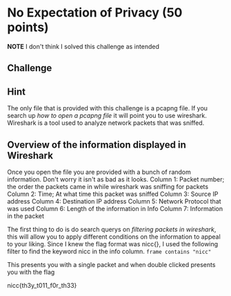# No Expectation of Privacy (50 points)

**NOTE** I don't think I solved this challenge as intended

## Challenge

## Hint

The only file that is provided with this challenge is a pcapng file. If you search up *how to open a pcapng file* it will point you to use wireshark. Wireshark is a tool used to analyze network packets that was sniffed. 

## Overview of the information displayed in Wireshark

Once you open the file you are provided with a bunch of random information.  Don't worry it isn't as bad as it looks. 
Column 1: Packet number; the order the packets came in while wireshark was sniffing for packets
Column 2: Time; At what time this packet was sniffed
Column 3: Source IP address
Column 4: Destination IP address
Column 5: Network Protocol that was used
Column 6: Length of the information in Info
Column 7: Information in the packet

The first thing to do is do search querys on *filtering packets in wireshark*, this will allow you to apply different conditions on the information to appeal to your liking. 
Since I knew the flag format was nicc{}, I used the following filter to find the keyword nicc in the info column. 
```frame contains "nicc"```

This presents you with a single packet and when double clicked presents you with the flag

nicc{th3y_t011_f0r_th33}
